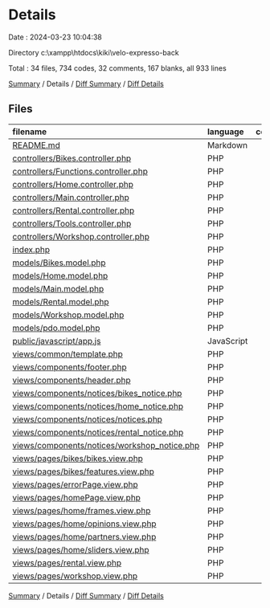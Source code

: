 # Details

Date : 2024-03-23 10:04:38

Directory c:\\xampp\\htdocs\\kiki\\velo-expresso-back

Total : 34 files,  734 codes, 32 comments, 167 blanks, all 933 lines

[Summary](results.md) / Details / [Diff Summary](diff.md) / [Diff Details](diff-details.md)

## Files
| filename | language | code | comment | blank | total |
| :--- | :--- | ---: | ---: | ---: | ---: |
| [README.md](/README.md) | Markdown | 0 | 0 | 1 | 1 |
| [controllers/Bikes.controller.php](/controllers/Bikes.controller.php) | PHP | 35 | 0 | 5 | 40 |
| [controllers/Functions.controller.php](/controllers/Functions.controller.php) | PHP | 17 | 5 | 3 | 25 |
| [controllers/Home.controller.php](/controllers/Home.controller.php) | PHP | 55 | 3 | 13 | 71 |
| [controllers/Main.controller.php](/controllers/Main.controller.php) | PHP | 58 | 5 | 9 | 72 |
| [controllers/Rental.controller.php](/controllers/Rental.controller.php) | PHP | 25 | 0 | 5 | 30 |
| [controllers/Tools.controller.php](/controllers/Tools.controller.php) | PHP | 42 | 2 | 6 | 50 |
| [controllers/Workshop.controller.php](/controllers/Workshop.controller.php) | PHP | 56 | 0 | 8 | 64 |
| [index.php](/index.php) | PHP | 98 | 15 | 43 | 156 |
| [models/Bikes.model.php](/models/Bikes.model.php) | PHP | 5 | 0 | 4 | 9 |
| [models/Home.model.php](/models/Home.model.php) | PHP | 5 | 0 | 4 | 9 |
| [models/Main.model.php](/models/Main.model.php) | PHP | 30 | 0 | 3 | 33 |
| [models/Rental.model.php](/models/Rental.model.php) | PHP | 5 | 0 | 4 | 9 |
| [models/Workshop.model.php](/models/Workshop.model.php) | PHP | 62 | 0 | 11 | 73 |
| [models/pdo.model.php](/models/pdo.model.php) | PHP | 24 | 2 | 1 | 27 |
| [public/javascript/app.js](/public/javascript/app.js) | JavaScript | 8 | 0 | 2 | 10 |
| [views/common/template.php](/views/common/template.php) | PHP | 34 | 0 | 11 | 45 |
| [views/components/footer.php](/views/components/footer.php) | PHP | 3 | 0 | 0 | 3 |
| [views/components/header.php](/views/components/header.php) | PHP | 60 | 0 | 6 | 66 |
| [views/components/notices/bikes_notice.php](/views/components/notices/bikes_notice.php) | PHP | 0 | 0 | 1 | 1 |
| [views/components/notices/home_notice.php](/views/components/notices/home_notice.php) | PHP | 0 | 0 | 1 | 1 |
| [views/components/notices/notices.php](/views/components/notices/notices.php) | PHP | 13 | 0 | 5 | 18 |
| [views/components/notices/rental_notice.php](/views/components/notices/rental_notice.php) | PHP | 0 | 0 | 1 | 1 |
| [views/components/notices/workshop_notice.php](/views/components/notices/workshop_notice.php) | PHP | 0 | 0 | 1 | 1 |
| [views/pages/bikes/bikes.view.php](/views/pages/bikes/bikes.view.php) | PHP | 1 | 0 | 0 | 1 |
| [views/pages/bikes/features.view.php](/views/pages/bikes/features.view.php) | PHP | 1 | 0 | 0 | 1 |
| [views/pages/errorPage.view.php](/views/pages/errorPage.view.php) | PHP | 6 | 0 | 8 | 14 |
| [views/pages/homePage.view.php](/views/pages/homePage.view.php) | PHP | 26 | 0 | 9 | 35 |
| [views/pages/home/frames.view.php](/views/pages/home/frames.view.php) | PHP | 1 | 0 | 0 | 1 |
| [views/pages/home/opinions.view.php](/views/pages/home/opinions.view.php) | PHP | 1 | 0 | 0 | 1 |
| [views/pages/home/partners.view.php](/views/pages/home/partners.view.php) | PHP | 1 | 0 | 0 | 1 |
| [views/pages/home/sliders.view.php](/views/pages/home/sliders.view.php) | PHP | 1 | 0 | 0 | 1 |
| [views/pages/rental.view.php](/views/pages/rental.view.php) | PHP | 1 | 0 | 0 | 1 |
| [views/pages/workshop.view.php](/views/pages/workshop.view.php) | PHP | 60 | 0 | 2 | 62 |

[Summary](results.md) / Details / [Diff Summary](diff.md) / [Diff Details](diff-details.md)